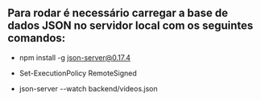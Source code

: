 ## Para rodar é necessário carregar a base de dados JSON no servidor local com os seguintes comandos:

- npm install -g json-server@0.17.4

- Set-ExecutionPolicy RemoteSigned

- json-server --watch backend/videos.json

